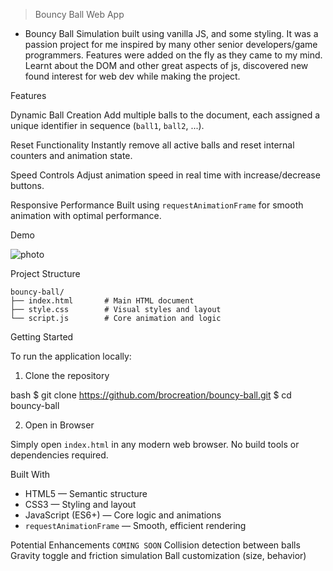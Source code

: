 
> Bouncy Ball Web App
- Bouncy Ball Simulation built using vanilla JS, and some styling. It was a passion project for me inspired by many other senior developers/game programmers. Features were added on the fly as they came to my mind. Learnt about the DOM and other great aspects of js, discovered new found interest for web dev while making the project.

Features

Dynamic Ball Creation
  Add multiple balls to the document, each assigned a unique identifier in sequence (`ball1`, `ball2`, ...).

Reset Functionality
  Instantly remove all active balls and reset internal counters and animation state.

Speed Controls
  Adjust animation speed in real time with increase/decrease buttons.

Responsive Performance
  Built using `requestAnimationFrame` for smooth animation with optimal performance.

Demo

![photo](https://github.com/user-attachments/assets/94e4dd50-c8e9-43cc-9974-18a3476dad12)

Project Structure

```
bouncy-ball/
├── index.html       # Main HTML document
├── style.css        # Visual styles and layout
└── script.js        # Core animation and logic
```


Getting Started

To run the application locally:

1. Clone the repository

bash
$ git clone https://github.com/brocreation/bouncy-ball.git
$ cd bouncy-ball

2. Open in Browser

Simply open `index.html` in any modern web browser. No build tools or dependencies required.

 Built With

* HTML5 — Semantic structure
* CSS3 — Styling and layout
* JavaScript (ES6+) — Core logic and animations
* `requestAnimationFrame` — Smooth, efficient rendering

Potential Enhancements
``` COMING SOON ``` 
 Collision detection between balls
 Gravity toggle and friction simulation
 Ball customization (size, behavior)


